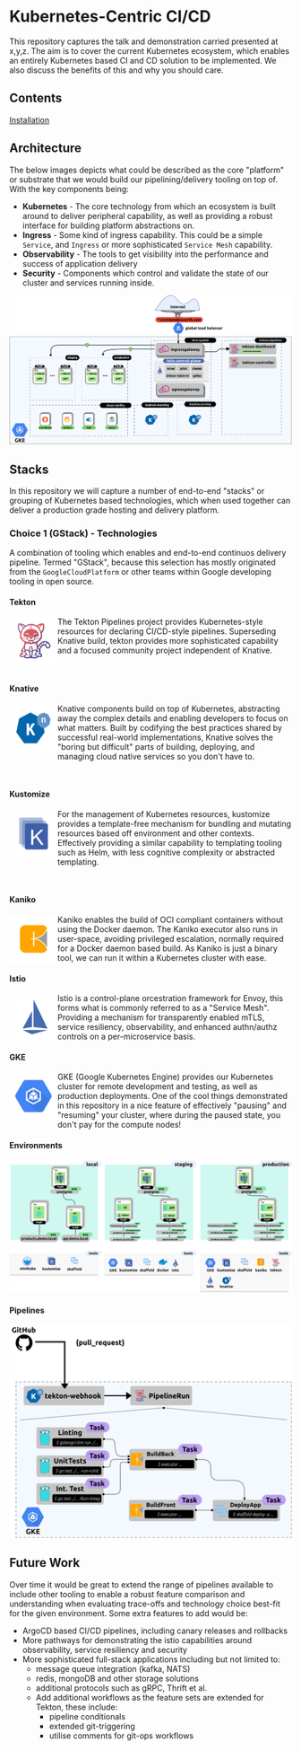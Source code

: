 # Kubernetes-Centric CI/CD

This repository captures the talk and demonstration carried presented at x,y,z. The aim is to cover the current Kubernetes ecosystem, which enables an entirely Kubernetes based CI and CD solution to be implemented. We also discuss the benefits of this and why you should care.

## Contents

[Installation](./docs/install.md)

## Architecture

The below images depicts what could be described as the core "platform" or substrate that we would build our pipelining/delivery tooling on top of. With the key components being:

* **Kubernetes** - The core technology from which an ecosystem is built around to deliver peripheral capability, as well as providing a robust interface for building platform abstractions on.
* **Ingress** - Some kind of ingress capability. This could be a simple `Service`, and `Ingress` or more sophisticated `Service Mesh` capability.
* **Observability** - The tools to get visibility into the performance and success of application delivery
* **Security** - Components which control and validate the state of our cluster and services running inside.

![architecture](docs/assets/architecture.png)

## Stacks

In this repository we will capture a number of end-to-end "stacks" or grouping of Kubernetes based technologies, which when used together can deliver a production grade hosting and delivery platform.

### Choice 1 (GStack) - Technologies

A combination of tooling which enables and end-to-end continuos delivery pipeline. Termed "GStack", because this selection has mostly originated from the `GoogleCloudPlatform` or other teams within Google developing tooling in open source.

#### Tekton

<img width=86 height=86 align="left" src="docs/assets/tekton.png">

The Tekton Pipelines project provides Kubernetes-style resources for declaring CI/CD-style pipelines. Superseding Knative build, tekton provides more sophisticated capability and a focused community project independent of Knative.

&nbsp;

#### Knative

<img width=86 height=86 align="left" src="docs/assets/knative.png">

Knative components build on top of Kubernetes, abstracting away the complex details and enabling developers to focus on what matters. Built by codifying the best practices shared by successful real-world implementations, Knative solves the "boring but difficult" parts of building, deploying, and managing cloud native services so you don't have to.

&nbsp;

#### Kustomize

<img width=86 height=86 align="left" src="docs/assets/kustomize.png">

For the management of Kubernetes resources, kustomize provides a template-free mechanism for bundling and mutating resources based off environment and other contexts. Effectively providing a similar capability to templating tooling such as Helm, with less cognitive complexity or abstracted templating.

&nbsp;

#### Kaniko

<img width=86 height=86 align="left" src="docs/assets/kaniko.png">

Kaniko enables the build of OCI compliant containers without using the Docker daemon. The Kaniko executor also runs in user-space, avoiding privileged escalation, normally required for a Docker daemon based build. As Kaniko is just a binary tool, we can run it within a Kubernetes cluster with ease.

#### Istio

<img width=86 height=86 align="left" src="docs/assets/istio.png"> 

Istio is a control-plane orcestration framework for Envoy, this forms what is commonly referred to as a "Service Mesh". Providing a mechanism for transparently enabled mTLS, service resiliency, observability, and enhanced authn/authz controls on a per-microservice basis.

#### GKE

<img width=86 height=86 align="left" src="docs/assets/gke.png"> 

GKE (Google Kubernetes Engine) provides our Kubernetes cluster for remote development and testing, as well as production deployments. One of the cool things demonstrated in this repository in a nice feature of effectively "pausing" and "resuming" your cluster, where during the paused state, you don't pay for the compute nodes!

#### Environments

![environments](./docs/assets/environments.png)

#### Pipelines

![pipelines](./docs/assets/pipelines-tekton.png)

## Future Work

Over time it would be great to extend the range of pipelines available to include other tooling to enable a robust feature comparison and understanding when evaluating trace-offs and technology choice best-fit for the given environment. Some extra features to add would be:

* ArgoCD based CI/CD pipelines, including canary releases and rollbacks
* More pathways for demonstrating the istio capabilities around observability, service resiliency and security
* More sophisticated full-stack applications including but not limited to:
  * message queue integration (kafka, NATS)
  * redis, mongoDB and other storage solutions
  * additional protocols such as gRPC, Thrift et al.
  * Add additional workflows as the feature sets are extended for Tekton, these include:
    * pipeline conditionals
    * extended git-triggering
    * utilise comments for git-ops workflows
